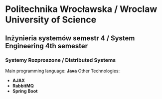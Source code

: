 <h1>Politechnika Wrocławska / Wroclaw University of Science</h1>
<h2>Inżynieria systemów semestr 4 / System Engineering 4th semester</h2>
<h3>Systemy Rozproszone / Distributed Systems</h3>

Main programming language: **Java**
Other Technologies: 
- **AJAX**
- **RabbitMQ**
- **Spring Boot**
